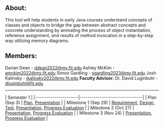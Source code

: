 ## About:

This tool will help students in early Java courses understand 
concepts of classes and objects to bridge the gap between abstract concepts and concrete 
understanding by animating the process of object instantiation, reference assignment, and 
results of method invocation in a step-by-step way utilizing memory diagrams. 

## Members:

Darian Dean - ddean2022@my.fit.edu
Ashley McKim - amckim2022@my.fit.edu
Simon Gardling - sgardling2023@my.fit.edu
Josh Kalinsky - jkalinsky2022@my.fit.edu
**Faculty Advisor:**
Dr. David Luginbuhl - dluginbuhl@fit.edu

___


| Semester 1 |
|----------------------|--------------------------------|
| Plan (Sep 3)         | [Plan](https://docs.google.com/document/d/1uGY3jJ0W_5pgV1YzW-5gmOJ9BMoqP_gZKhkUnOqbc1s/edit?usp=sharing), [Presentation](/files/PlanPresentation.pdf) |
| Milestone 1 (Sep 29) | [Requirement](/files/M1Requirement.pdf), [Design](/files/M1Design.pdf), [Test](/files/M1Test.pdf), [Presentation](/files/M1Presentation.pdf), [Progress Evaluation](/files/M1Eval.pdf) |
| Milestone 2 (Oct 27) | [Presentation](/files/M2Presentation.pdf), [Progress Evaluation](/files/M2Eval.pdf) |
| Milestone 3 (Nov 24) | [Presentation](/files/M3Presentation.pdf), [Progress Evaluation](/files/M3Eval.pdf) |
